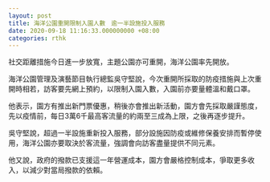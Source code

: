 ```yaml
---
layout: post
title: 海洋公園重開限制入園人數　逾一半設施投入服務
date: 2020-09-18 11:16:33.000000000 +08:00
categories: rthk
---
```


社交距離措施今日進一步放寬，主題公園亦可重開，海洋公園率先開放。

海洋公園管理及演藝節目執行總監吳守堅說，今次重開所採取的防疫措施與上次重開時相若，訪客要先網上預約，以限制入園入數，入園前亦要量體溫和戴口罩。

他表示，園方有推出新門票優惠，稍後亦會推出新活動，園方會先採取嚴謹態度，先以疫情前，每日3萬6千最高客流量的約兩至三成為上限，之後再逐步提升。

吳守堅說，超過一半設施重新投入服務，部分設施因防疫或維修保養安排而暫停使用，海洋公園亦要取決於客流量，強調會向訪客盡量提供不同元素。

他又說，政府的撥款已支援這一年營運成本，園方會嚴格控制成本，爭取更多收入，以減少對當局撥款的依賴。
